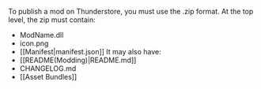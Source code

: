 To publish a mod on Thunderstore, you must use the .zip format.
At the top level, the zip must contain:
- ModName.dll
- icon.png
- [[Manifest|manifest.json]]
It may also have:
- [[README(Modding)|README.md]]
- CHANGELOG.md
- [[Asset Bundles]]